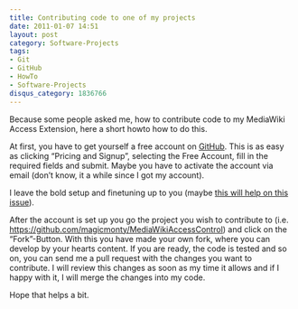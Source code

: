 ```yaml
---
title: Contributing code to one of my projects
date: 2011-01-07 14:51
layout: post
category: Software-Projects
tags:
- Git
- GitHub
- HowTo
- Software-Projects
disqus_category: 1836766
---
```


Because some people asked me, how to contribute code to my MediaWiki Access Extension, here a short howto how to do this.

At first, you have to get yourself a free account on [GitHub](http://www.github.com/).  This is as easy as clicking “Pricing and Signup”, selecting the Free Account, fill in the required fields and submit. Maybe you have to activate the account via email (don’t know, it a while since I got my account).

I leave the bold setup and finetuning up to you (maybe [this will help on this issue](https://help.github.com/)).

After the account is set up you go the project you wish to contribute to (i.e. <https://github.com/magicmonty/MediaWikiAccessControl>) and click on the “Fork”-Button. With this you have made your own fork, where you can develop by your hearts content. If you are ready, the code is tested and so on, you can send me a pull request with the changes you want to contribute. I will review this changes as soon as my time it allows and if I happy with it, I will merge the changes into my code.

Hope that helps a bit.
